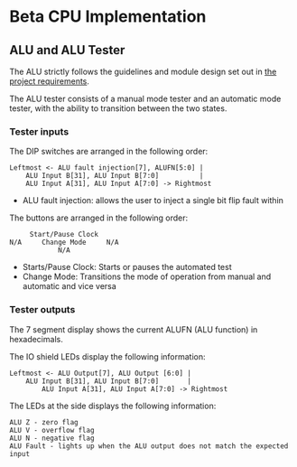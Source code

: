 # Beta CPU Implementation

## ALU and ALU Tester

The ALU strictly follows the guidelines and module design set out in [the project requirements](https://natalieagus.github.io/50002/lab/lab3). 

The ALU tester consists of a manual mode tester and an automatic mode tester, with the ability to transition between the two states.


### Tester inputs

The DIP switches are arranged in the following order:

```
Leftmost <- ALU fault injection[7], ALUFN[5:0] | 
    ALU Input B[31], ALU Input B[7:0]          | 
    ALU Input A[31], ALU Input A[7:0] -> Rightmost
```

- ALU fault injection: allows the user to inject a single bit flip fault within 

The buttons are arranged in the following order:

```
     Start/Pause Clock
N/A     Change Mode     N/A
            N/A
```

- Starts/Pause Clock: Starts or pauses the automated test
- Change Mode: Transitions the mode of operation from manual and automatic and vice versa

### Tester outputs

The 7 segment display shows the current ALUFN (ALU function) in hexadecimals. 

The IO shield LEDs display the following information: 

```
Leftmost <- ALU Output[7], ALU Output [6:0] | 
    ALU Input B[31], ALU Input B[7:0]       | 
        ALU Input A[31], ALU Input A[7:0] -> Rightmost
```

The LEDs at the side displays the following information:

```
ALU Z - zero flag
ALU V - overflow flag
ALU N - negative flag
ALU Fault - lights up when the ALU output does not match the expected input
```

